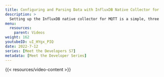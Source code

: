 ```yaml
---
title: Configuring and Parsing Data with InfluxDB Native Collector for MQTT
description: >
  Setting up the InfluxDB native collector for MQTT is a simple, three step process. Here, Gary Fowler walks through the configuration process and discusses the different parsing options available.
menu:
  resources:
    parent: Videos
weight: 162
youtubeID: uI_HYgx_PIQ
date: 2022-7-12
series: [Meet the Developers S7]
metadata: [Meet the Developer Series]
---
```


{{< resources/video-content >}}
